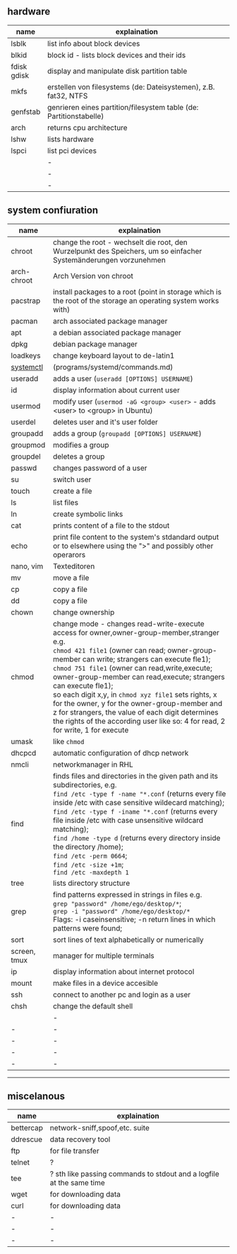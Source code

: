 ## hardware
|name|explaination|
|-|-|
|lsblk			| list info about block devices|
|blkid			| block id - lists block devices and their ids |
|fdisk<br>gdisk	| display and manipulate disk partition table|
|mkfs 			| erstellen von filesystems (de: Dateisystemen), z.B. fat32, NTFS|
|genfstab 		| genrieren eines partition/filesystem table (de: Partitionstabelle)|
|arch 			| returns cpu architecture|
|lshw			| lists hardware |
|lspci			| list pci devices |
|				| - |
|				| - |
|				| - |

## system confiuration
|name           |explaination|
|-              |-|   
|chroot		    | change the root - wechselt die root, den Wurzelpunkt des Speichers, um so einfacher Systemänderungen vorzunehmen|
|arch-chroot    | Arch Version von chroot|
|pacstrap	    | install packages to a root (point in storage which is the root of the storage an operating system works with)|
|pacman		    | arch associated package manager|
|apt		    | a debian associated package manager|
|dpkg		    | debian package manager|
|loadkeys	    | change keyboard layout to de-latin1
|[systemctl](.\programs\systemd\info.md)    | (programs/systemd/commands.md)| organiser for services and able to alter the power state of machine
|useradd	    | adds a user (`useradd [OPTIONS] USERNAME`)|
|id             | display information about current user |
|usermod	    | modify user (`usermod -aG <group> <user>` - adds \<user> to \<group> in Ubuntu)|
|userdel        | deletes user and it's user folder|
|groupadd	    | adds a group (`groupadd [OPTIONS] USERNAME`)|
|groupmod	    | modifies a group |
|groupdel	    | deletes a group |
|passwd		    | changes password of a user|
|su 		    | switch user|
|touch          | create a file|
|ls			    | list files |
|ln				| create symbolic links |
|cat 		    | prints content of a file to the stdout|
|echo 			| print file content to the system's stdandard output or to elsewhere using the ">" and possibly other operarors|
|nano, vim 		| Texteditoren |
|mv 			| move a file|
|cp 			| copy a file|
|dd 			| copy a file|
|chown		    | change ownership
|chmod		    | change mode - changes read-write-execute access for owner,owner-group-member,stranger e.g.</br>`chmod 421 file1` (owner can read; owner-group-member can write; strangers can execute fle1);</br>`chmod 751 file1` (owner can read,write,execute; owner-group-member can read,execute; strangers can execute fle1);</br>so each digit x,y, in `chmod xyz file1` sets rights, x for the owner, y for the owner-group-member and z for strangers, the value of each digit determines the rights of the according user like so: 4 for read, 2 for write, 1 for execute |
|umask          | like `chmod`|
|dhcpcd		    | automatic configuration of dhcp network|
|nmcli          | networkmanager in RHL|
|find 			| finds files and directories in the given path and its subdirectories, e.g.</br>`find /etc -type f -name "*.conf` (returns every file inside /etc with case sensitive wildecard matching);</br>`find /etc -type f -iname "*.conf` (returns every file inside /etc with case unsensitive wildcard matching);</br>`find /home -type d` (returns every directory inside the directory /home);</br>`find /etc -perm 0664`;</br> `find /etc -size +1m`;</br>`find /etc -maxdepth 1`|
|tree			| lists directory structure |
|grep 			| find patterns expressed in strings in files e.g.</br>`grep "password" /home/ego/desktop/*`;</br>`grep -i "password" /home/ego/desktop/*`</br>Flags: -i caseinsensitive; -n return lines in which patterns were found;|
|sort	 		| sort lines of text alphabetically or numerically|
|screen, tmux 	| manager for multiple terminals|
|ip			    | display information about internet protocol  |
|mount          | make files in a device accesible|
|ssh 			| connect to another pc and login as a user|
|chsh		    | change the default shell|
|			    | -|
|-			    | -|
|-			    | -|
|-			    | -|
|-			    | -|

---


miscelanous
---
|name|explaination|
|-|-|
|bettercap	| network-sniff,spoof,etc. suite|
|ddrescue 	| data recovery tool|
|ftp		| for file transfer |
|telnet     | ? |
|tee		| ? sth like passing commands to stdout and a logfile at the same time |
|wget		| for downloading data |
|curl		| for downloading data |
|-			| - |
|-			| - |
|-			| - |
